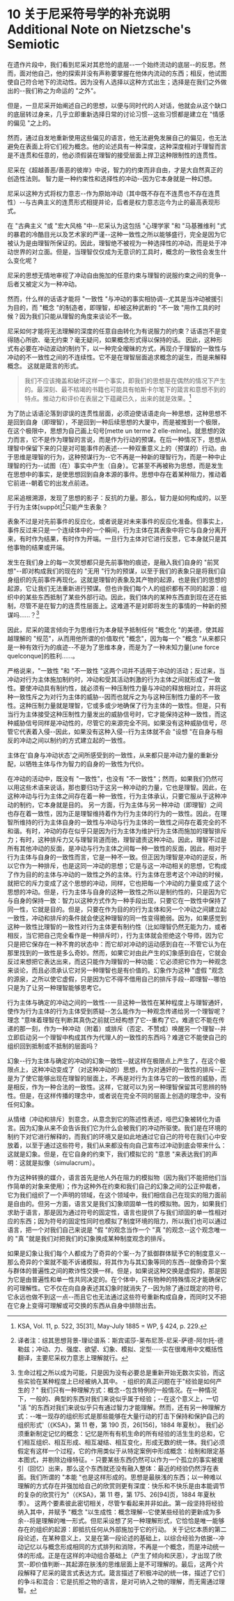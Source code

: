 # 10 关于尼采符号学的补充说明 Additional Note on Nietzsche's Semiotic
在遗作片段中，我们看到尼采对其悲怆的底层--一个始终流动的底层--的反思。然而，面对他自己，他的探索并没有声称要掌握在他体内流动的东西；相反，他试图使自己符合地下的流动性。因为没有人选择以这种方式出生；选择是在我们之外做出的--我们称之为命运的 "之外"。

但是，一旦尼采开始阐述自己的思想，以便与同时代的人对话，他就会从这个缺口的底层转过身来，几乎立即重新选择日常的讨论习惯--这些习惯都是建立在 "情感的偏见 "之上的。

然而，通过自发地重新使用这些偏见的语言，他无法避免发展自己的偏见，也无法避免在表面上将它们视为概念。他的论述具有一种深度，这种深度相对于理智而言是不连贯和任意的，他必须假装在理智的接受层面上捍卫这种限制性的连贯性。

尼采在《超越善恶/善恶的彼岸》中说，智力的约束而非自由，才是大自然真正的创造性法则。 智力是一种约束性和选择性的冲动--因为它本身就是一种幻想。

尼采以这种方式将权力意志--作为原始冲动（其中既不存在不连贯也不存在连贯性）--与古典主义的连贯形式相提并论，后者是权力意志迄今为止的最高表现形式。

在 "古典主义 "或 "宏大风格 "中--尼采认为这包括 "心理学家 "和 "马基雅维利 "式的暴君的冷酷目光以及艺术家的严谨--这种一致性之所以能够盛行，完全是因为它被认为是由理智所保证的。因此，理智绝不被视为一种选择性的冲动，而是处于冲动世界的对立面。但是，当理智仅仅成为无意识的工具时，概念的一致性会发生什么变化呢？

尼采的思想无情地审视了冲动自由施加的任意约束与理智的说服约束之间的竞争--后者又被定义为一种冲动。

然而，什么样的话语才能将 "一致性 "与冲动的事实相协调--尤其是当冲动被援引为目的，而 "概念 "的制造者，即理智，却被这种武断的 "不一致 "用作工具的时候？因为我们只能从理智的角度来谈论不一致。

尼采如何才能将无法理解的深度的任意自由转化为有说服力的约束？话语岂不是变得随心所欲、毫无约束？毫无疑问，如果概念形式得以保持的话。 因此，这种形式有必要在冲动波动的制约下，以一种完全暧昧的方式，再现介于理智的一致性与冲动的不一致性之间的不连续性。它不是在理智层面追求概念的诞生，而是来解释概念。 这就是箴言的形式。

>我们不应该掩盖和破坏这样一个事实，即我们的思想是在偶然的情况下产生的。最深刻、最不枯竭的书籍也可能具有帕斯卡尔笔下的箴言和意想不到的特点。推动力和评价在表层之下蕴藏已久，出来的就是效果。[^1]
[^1]:KSA, Vol. 11, p. 522, 35[31], May-July 1885 = WP, § 424, p. 229.

为了防止话语沦落到谬误的连贯性层面，必须迫使话语走向一种思想，这种思想不是回到自身（即理智），不是回到一种后续思想的大厦中，而是被推到一个极限，在这个极限中，思想为自己画上句号[mette un terme 2 elle-mlme]。就思想的效力而言，它不是作为理智的言说，而是作为行动的预谋。在后一种情况下，思想从理智中保留下来的只是对可能事件的表述--一种双重意义上的（预谋的）行动。由于思维是理智的行为，这种预谋行为--它不再是一种新的理智行为，而是一种中止理智的行为--试图（在）事实中产生（自身）。它甚至不再被称为思想，而是发生在思想中的事实，是使思想回到自身本源的事件。思想中存在着某种阻力，推动着它前进--朝着它的出发点前进。

尼采追根溯源，发现了思想的影子：反抗的力量。那么，智力是如何构成的，以至于行为主体[suppôt][^2]只能产生表象？
[^2]:译者注：综其思想背景-理论谱系：斯宾诺莎-莱布尼茨-尼采-萨德-阿尔托-德勒兹；冲动、力、强度、欲望、幻象、模拟、定型······实在很难用中文概括性翻译，主要尼采权力意志上理解就行。

表象不过是对先前事件的反应化，或者说是对未来事件的反应化准备。但事实上，事件反过来只是一个连续体中的一个瞬间，行为主体在其表象中将它与自身分离开来，有时作为结果，有时作为开端。一旦行为主体对它进行反思，它本身就只是其他事物的结果或开端。

发生在我们身上的每一次冥想都只是先前事物的痕迹，是融入我们自身的 "前冥想"--即对构成我们的现在的 "无用 "行为的预谋，以至于我们的表象只是将我们自身组织的先前事件再现化。这就是理智的表象及其产物的起源，也是我们的思想的起源，它让我们无法重新进行预谋。但也许我们每个人的组织都有不同的起源：组织中的某些东西抵制了某些外部行动。因此，我们体内的某种东西直到现在还在抵制，尽管不是在智力的连贯性层面上。这难道不是对即将发生的事情的一种新的预谋吗......？[^3]
[^3]:生命过程之所以成为可能，只是因为没有必要总是重新开始无数次实验，而这些实验在某种程度上已经被纳入其中。 - 组织的真正问题在于"经验是如何产生的？" 我们只有一种理解方式：概念--包含特例的一般情况。在一种情况下，一般的、典型的东西对我们来说似乎属于经验；--在这个意义上，一切 "活 "的东西对我们来说似乎只有通过智力才能理解。然而，还有另一种理解方式：--唯一现存的组织形式是那些能够在大量行动的打击下保持和保护自己的组织形式'（《KSA》，第 11 卷，第 190 页，26[156]，1884 年夏秋）。 我们必须重新制定记忆的概念：记忆是所有有机生命的所有经验的活生生的总和，它们相互组织、相互形成、相互凝结、相互变化，形成无数的统一体。我们必须假定有这样一个过程，它的作用类似于从特定案例中形成概念：绘制和限定基本图式，并剔除边缘特征。- 只要某些东西仍然可以作为一个孤立的事实被援引（回忆）出来，那么这个东西就还没有融入整体：最近的经验仍然浮在表面。我们所谓的 "本能 "也是这样形成的。思想是最肤浅的东西；以一种难以理解的方式存在并强加给自己的欣赏则更有深度：快乐和不快乐是由本能调节的复杂的欣赏行为"（《KSA》，第 11 卷，第 175、26[94]页，1884 年夏秋季）。 这两个要素彼此密切相关，尽管乍看起来并非如此。第一段坚持将经验纳入其中，并赋予 "概念 "以生成性：概念理解--它使某些经验的更新成为多余--将是理解的唯一形式。但尼采设想了另一种理解形式，它恰恰是唯一能够存在的组织的起源：即抵抗任何从外部施加于它的行动。 关于记忆本质的第二段论述，在某种意义上，又是在第一段论述的基础上，以综合经验为依据--冲动记忆以与概念形成相同的方式排列和消除，不再是一个概念，而是冲动统一体的形成。正是在这样的冲动组合基础上（产生了倾向和厌恶），才出现了欣赏--即价值判断--其起源在肤浅的思维层面上是不可理解的。最后，这两个片段解释了尼采的箴言式表达方式。箴言描述了积极冲动的统一体，描述了它们的争斗和混合：它是抗拒之物的语言，是对可纳入之物的理解，而无需通过理智。

因此，尼采的箴言倾向于为思维行为本身赋予抵制任何 "概念化 "的美德，使其超越理解的 "规范"，从而用他所谓的价值取代 "概念"，因为每一个 "概念 "从来都只是一种有效行为的痕迹--不是为了思维本身，而是为了一种未知力量[une force quelconque]的胜利......。

严格说来，"一致性 "和 "不一致性 "这两个词并不适用于冲动的活动；反过来，当冲动对行为主体施加制约时，冲动和受其活动刺激的行为主体之间就形成了一致性。要使冲动具有制约性，就必须有一种压制性力量与冲动的释放相对立，并将这种一致性斥之为对行为主体的威胁--因而也就斥之为与这种压制性力量的不一致性。这种压制力量就是理智，它或多或少地确保了行为主体的一致性。但是，只有当行为主体接受这种压制性力量发出的威胁信号时，它才能保持这种一致性，而这种威胁信号同样是冲动性的，尽管它的来源完全不同。如果没有这种威胁信号，尽管它代表着入侵--因此，如果没有这种入侵--行为主体就不会 "设想 "在自身与相反的冲动之间以制约的方式建立起的一致性。

主体在'自身与冲动状态'之间所感受到的一致性，从来都只是冲动力量的重新分配，以牺牲主体与作为智力的自身的一致性为代价。

在冲动的活动中，既没有 "一致性"，也没有 "不一致性"；然而，如果我们仍然可以用这些术语来说话，那也要归功于这另一种冲动的力量，它也是理智。因此，在这种冲动与行为主体之间存在着一种一致性，行为主体承认，只要它服从于这种冲动的制约，它本身就是目的。 另一方面，行为主体与另一种冲动（即理智）之间也存在着一致性，因为正是理智维持着作为行为主体的行为的一致性。因此，在理智所维持的行为主体自身的一致性与冲动与行为主体的一致性之间存在着完全的不和谐。有时，冲动的存在似乎只是因为行为主体为维护行为主体而施加的理智排斥力；有时，这种排斥力又与理智背道而驰，理智谴责这种冲动。因此，理智不过是所有其他冲动的反面，是冲动与行为主体之间每一种一致性的反面，因此，相对于行为主体与自身的一致性而言，它是一种不一致。但正因为理智是冲动的逆反，所以它作为一种排斥，也是这同一冲动的思想；它是与这一冲动相关的思想，它构成了作为目的的主体与冲动的一致性之外的主体。行为主体在思考这个冲动的时候，就把它的斥力变成了这个思想的冲动，同样，它也把每一个冲动的力量变成了这个思想的冲动。但是，行为主体与自身的这种一致性之所以是制约性的，只是因为它与自身的保持一致：智力以这种方式作为一种手段出现，只要它在一致性中保持了同一性，它就是目的。但是，只要在作为目的的行为主体和另一个冲动之间建立起一致性，冲动和排斥的条件就会使这种理智的同一性变得脆弱。因为，如果感觉到这种一致性比理智的一致性对行为主体更有制约性（比如理智仍然无能为力，或者相反，当它把自己完全看作是一种排斥时），行为主体就会拒绝这个导师，因为它只是把它保存在一种不育的状态中：而它却对冲动的运动感到自在--不管它认为在那里找到的一致性是多么奇妙。然而，如果它对由此产生的幻象感到自在，它就会反过来想把它表达出来，而这只能作为理智的一种功能：它必须把它作为一种观念来谈论，而且必须承认它对另一种理智也是有价值的。幻象作为这种 "虚假 "观念的源泉，之所以使它虚假，只是因为它不得不借用自己的排斥手段--即理智--哪怕只是为了让另一种理智能够思考它。

行为主体与确定的冲动之间的一致性--一旦这种一致性在某种程度上与理智通奸，使作为行为主体的行为主体受到质疑--怎么能作为一种观念传递给另一个理智呢？ 理念 "意味着理智在判断其真伪之前就已经构想了它--重构了它。难道它不能在传递的那一刻，作为一种冲动（附着）或排斥（否定、不赞成）唤醒另一个理智--并立即启动另一个理智中构成其作为代理人的一致性的东西吗？难道它不能使自己的组织回到抵制或不抵制的层面吗？

幻象--行为主体与确定的冲动的幻象一致性--就这样在极限点上产生了，在这个极限点上，这种冲动变成了（对这种冲动的）思想，作为对通奸的一致性的排斥--正是为了使它能够出现在理智的层面上，不再是对行为主体与它的一致性的威胁，而是相反，作为一种合法的一致性。这样，它就可以为另一种理智保留其可思辨的特性。但是，在这样传播的理念中，或者说在完全不同的层面上创造的理念中，没有任何幻象。

从情绪（冲动和排斥）到意念，从意念到它的陈述性表述，哑巴幻象被转化为语言。因为幻象从来不会告诉我们它为什么会被我们的冲动所驱使。我们是在环境的制约下对它进行解释的，而我们的环境又是如此地通过它自己的符号在我们心中安放着，以至于通过这些符号，我们从来都没有向自己宣布过冲动到底会带来什么：这就是幻象。但是，在它自身的约束下，我们模拟它的 "意思 "来表达我们的声明：这就是拟像（simulacrum）。

作为这种转换的媒介，语言首先是他人外在阻力的模拟物（因为我们不能把他们当作简单的对象来使用）；作为这种外在约束和我们自己的幻象之间的公正仲裁者，它为我们组织了一个声明的领域，在这个领域中，我们相信自己在现实的阻力面前是自由的。但另一方面，语言又是我们幻象顽固单一性的模拟物。因为，如果我们求助于语言，那是因为通过符号的固定性，语言也提供了与我们顽固的单一性相对应的东西；因为符号的固定性同时也模拟了制度环境的阻力，所以我们也可以通过语言，把一个对我们自己来说是 "假 "的观念当作一个 "真 "的观念--这个观念唯一的 "真 "就是我们对把我们的幻象换成某种制度观念的排斥。

如果是幻象让我们每个人都成为了奇异的个案--为了抵御群体赋予它的制度意义--那么奇异的个案就不能不诉诸模拟，将其作为与其幻象等同的东西--就像奇异个案与群体的普遍性之间的欺诈性交换一样。但是，如果说这种交换是虚假的，那是因为它是由普遍性和单一性共同决定的。在个体中，只有物种的特殊情况才能确保它的可理解性。它不仅在向自身表述其幻象时就消失了--因为除了通过既定的符号，它永远也做不到这一点--而且它也无法通过这些符号重新构成自身，而同时又不把在它身上变得可理解或可交换的东西从自身中排除出去。
